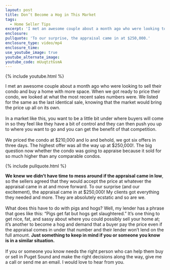 ```yaml
---
layout: post
title: Don’t Become a Hog in This Market
tags:
  - Home Seller Tips
excerpt: 'I met an awesome couple about a month ago who were looking to sell their condo and buy a home with more space. When we got ready to price their condo, we looked at what the most recent sales numbers were. We listed for the same as the last identical sale, knowing that the market would bring the price up all on its own.'
enclosure:
pullquote: 'To our surprise, the appraisal came in at $250,000.'
enclosure_type: video/mp4
enclosure_time:
use_youtube_image: true
youtube_alternate_image:
youtube_code: mUuqtztGsmA
---
```



{% include youtube.html %}

I met an awesome couple about a month ago who were looking to sell their condo and buy a home with more space. When we got ready to price their condo, we looked at what the most recent sales numbers were. We listed for the same as the last identical sale, knowing that the market would bring the price up all on its own.
<br>
<br>In a market like this, you want to be a little bit under where buyers will come in so they feel like they have a bit of control and they can then push you up to where you want to go and you can get the benefit of that competition.
<br>
<br>We priced the condo at $210,000 and lo and behold, we got six offers in three days. The highest offer was all the way up at $250,000!. The big question now whether the condo was going to appraise because it sold for so much higher than any comparable condos.

{% include pullquote.html %}

**We knew we didn’t have time to mess around if the appraisal came in low**, so the sellers agreed that they would accept the price at whatever the appraisal came in at and move forward. To our surprise (and our excitement), the appraisal came in at $250,000! My clients got everything they needed and more. They are absolutely ecstatic and so are we.
<br>
<br>What does this have to do with pigs and hogs? Well, my lender has a phrase that goes like this: “Pigs get fat but hogs get slaughtered.” It’s one thing to get nice, fat, and sassy about where you could possibly sell your home at; it’s another to become a hog and demand that a buyer pay the price even if the appraisal comes in under that number and their lender won’t lend on the full amount. **Just something to keep in mind if you or someone you know is in a similar situation.**
<br>
<br>If you or someone you know needs the right person who can help them buy or sell in Puget Sound and make the right decisions along the way, give me a call or send me an email. I would love to hear from you.